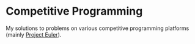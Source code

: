 # Competitive Programming

My solutions to problems on various competitive programming platforms (mainly [Project Euler](https://projecteuler.net)).
